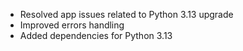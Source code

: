 * Resolved app issues related to Python 3.13 upgrade
* Improved errors handling
* Added dependencies for Python 3.13